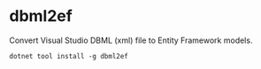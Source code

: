 <h1>dbml2ef</h1>
<p>Convert Visual Studio DBML (xml) file to Entity Framework models.</p>
<code>dotnet tool install -g dbml2ef</code>
